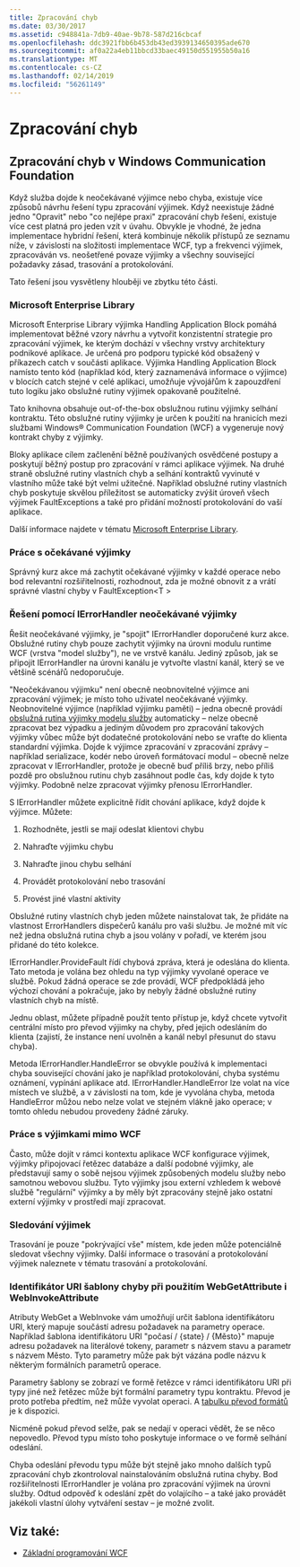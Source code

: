 ```yaml
---
title: Zpracování chyb
ms.date: 03/30/2017
ms.assetid: c948841a-7db9-40ae-9b78-587d216cbcaf
ms.openlocfilehash: ddc3921fbb6b453db43ed3939134650395ade670
ms.sourcegitcommit: af0a22a4eb11bbcd33baec49150d551955b50a16
ms.translationtype: MT
ms.contentlocale: cs-CZ
ms.lasthandoff: 02/14/2019
ms.locfileid: "56261149"
---
```

# <a name="error-handling"></a>Zpracování chyb
## <a name="error-handling-in-windows-communication-foundation"></a>Zpracování chyb v Windows Communication Foundation  
 Když služba dojde k neočekávané výjimce nebo chyba, existuje více způsobů návrhu řešení typu zpracování výjimek. Když neexistuje žádné jedno "Opravit" nebo "co nejlépe praxi" zpracování chyb řešení, existuje více cest platná pro jeden vzít v úvahu. Obvykle je vhodné, že jedna implementace hybridní řešení, která kombinuje několik přístupů ze seznamu níže, v závislosti na složitosti implementace WCF, typ a frekvenci výjimek, zpracováván vs. neošetřené povaze výjimky a všechny související požadavky zásad, trasování a protokolování.  
  
 Tato řešení jsou vysvětleny hlouběji ve zbytku této části.  
  
### <a name="the-microsoft-enterprise-library"></a>Microsoft Enterprise Library  
 Microsoft Enterprise Library výjimka Handling Application Block pomáhá implementovat běžné vzory návrhu a vytvořit konzistentní strategie pro zpracování výjimek, ke kterým dochází v všechny vrstvy architektury podnikové aplikace. Je určená pro podporu typické kód obsažený v příkazech catch v součásti aplikace. Výjimka Handling Application Block namísto tento kód (například kód, který zaznamenává informace o výjimce) v blocích catch stejné v celé aplikaci, umožňuje vývojářům k zapouzdření tuto logiku jako obslužné rutiny výjimek opakovaně použitelné.  
  
 Tato knihovna obsahuje out-of-the-box obslužnou rutinu výjimky selhání kontraktu. Této obslužné rutiny výjimky je určen k použití na hranicích mezi službami Windows® Communication Foundation (WCF) a vygeneruje nový kontrakt chyby z výjimky.  
  
 Bloky aplikace cílem začlenění běžně používaných osvědčené postupy a poskytují běžný postup pro zpracování v rámci aplikace výjimek. Na druhé straně obslužné rutiny vlastních chyb a selhání kontraktů vyvinuté v vlastního může také být velmi užitečné. Například obslužné rutiny vlastních chyb poskytuje skvělou příležitost se automaticky zvýšit úroveň všech výjimek FaultExceptions a také pro přidání možností protokolování do vaší aplikace.  
  
 Další informace najdete v tématu [Microsoft Enterprise Library](https://docs.microsoft.com/previous-versions/msp-n-p/ff632023(v=pandp.10)).  
  
### <a name="dealing-with-expected-exceptions"></a>Práce s očekávané výjimky  
 Správný kurz akce má zachytit očekávané výjimky v každé operace nebo bod relevantní rozšiřitelnosti, rozhodnout, zda je možné obnovit z a vrátí správné vlastní chyby v FaultException\<T >  
  
### <a name="dealing-with-unexpected-exceptions-using-an-ierrorhandler"></a>Řešení pomocí IErrorHandler neočekávané výjimky  
 Řešit neočekávané výjimky, je "spojit" IErrorHandler doporučené kurz akce. Obslužné rutiny chyb pouze zachytit výjimky na úrovni modulu runtime WCF (vrstva "model služby"), ne ve vrstvě kanálu. Jediný způsob, jak se připojit IErrorHandler na úrovni kanálu je vytvořte vlastní kanál, který se ve většině scénářů nedoporučuje.  
  
 "Neočekávanou výjimku" není obecně neobnovitelné výjimce ani zpracování výjimek; je místo toho uživatel neočekávané výjimky. Neobnovitelné výjimce (například výjimku paměti) – jedna obecně provádí [obslužná rutina výjimky modelu služby](xref:System.ServiceModel.Dispatcher.ExceptionHandler) automaticky – nelze obecně zpracovat bez výpadku a jediným důvodem pro zpracování takových výjimky vůbec může být dodatečné protokolování nebo se vraťte do klienta standardní výjimka. Dojde k výjimce zpracování v zpracování zprávy – například serializace, kodér nebo úroveň formátovací modul – obecně nelze zpracovat v IErrorHandler, protože je obecně buď příliš brzy, nebo příliš pozdě pro obslužnou rutinu chyb zasáhnout podle čas, kdy dojde k tyto výjimky. Podobně nelze zpracovat výjimky přenosu IErrorHandler.  
  
 S IErrorHandler můžete explicitně řídit chování aplikace, když dojde k výjimce. Můžete:  
  
1.  Rozhodněte, jestli se mají odeslat klientovi chybu  
  
2.  Nahraďte výjimku chybu  
  
3.  Nahraďte jinou chybu selhání  
  
4.  Provádět protokolování nebo trasování  
  
5.  Provést jiné vlastní aktivity  
  
 Obslužné rutiny vlastních chyb jeden můžete nainstalovat tak, že přidáte na vlastnost ErrorHandlers dispečerů kanálu pro vaši službu.  Je možné mít víc než jedna obslužná rutina chyb a jsou volány v pořadí, ve kterém jsou přidané do této kolekce.  
  
 IErrorHandler.ProvideFault řídí chybová zpráva, která je odeslána do klienta. Tato metoda je volána bez ohledu na typ výjimky vyvolané operace ve službě. Pokud žádná operace se zde provádí, WCF předpokládá jeho výchozí chování a pokračuje, jako by nebyly žádné obslužné rutiny vlastních chyb na místě.  
  
 Jednu oblast, můžete případně použít tento přístup je, když chcete vytvořit centrální místo pro převod výjimky na chyby, před jejich odesláním do klienta (zajistí, že instance není uvolněn a kanál nebyl přesunut do stavu chyba).  
  
 Metoda IErrorHandler.HandleError se obvykle používá k implementaci chyba související chování jako je například protokolování, chyba systému oznámení, vypínání aplikace atd. IErrorHandler.HandleError lze volat na více místech ve službě, a v závislosti na tom, kde je vyvolána chyba, metoda HandleError můžou nebo nelze volat ve stejném vlákně jako operace; v tomto ohledu nebudou provedeny žádné záruky.  
  
### <a name="dealing-with-exceptions-outside-wcf"></a>Práce s výjimkami mimo WCF  
 Často, může dojít v rámci kontextu aplikace WCF konfigurace výjimek, výjimky připojovací řetězec databáze a další podobné výjimky, ale představují samy o sobě nejsou výjimek způsobených modelu služby nebo samotnou webovou službu. Tyto výjimky jsou externí vzhledem k webové službě "regulární" výjimky a by měly být zpracovány stejně jako ostatní externí výjimky v prostředí mají zpracovat.  
  
### <a name="tracing-exceptions"></a>Sledování výjimek  
 Trasování je pouze "pokrývající vše" místem, kde jeden může potenciálně sledovat všechny výjimky. Další informace o trasování a protokolování výjimek naleznete v tématu trasování a protokolování.  
  
### <a name="uri-template-errors-when-using-webgetattribute-and-webinvokeattribute"></a>Identifikátor URI šablony chyby při použitím WebGetAttribute i WebInvokeAttribute  
 Atributy WebGet a WebInvoke vám umožňují určit šablona identifikátoru URI, který mapuje součástí adresu požadavek na parametry operace. Například šablona identifikátoru URI "počasí / {state} / {Město}" mapuje adresu požadavek na literálové tokeny, parametr s názvem stavu a parametr s názvem Město. Tyto parametry může pak být vázána podle názvu k některým formálních parametrů operace.  
  
 Parametry šablony se zobrazí ve formě řetězce v rámci identifikátoru URI při typy jiné než řetězec může být formální parametry typu kontraktu. Převod je proto potřeba předtím, než může vyvolat operaci. A [tabulku převod formátů](wcf-web-http-programming-model-overview.md) je k dispozici.  
  
 Nicméně pokud převod selže, pak se nedají v operaci vědět, že se něco nepovedlo. Převod typu místo toho poskytuje informace o ve formě selhání odeslání.  
  
 Chyba odeslání převodu typu může být stejně jako mnoho dalších typů zpracování chyb zkontroloval nainstalováním obslužná rutina chyby. Bod rozšiřitelnosti IErrorHandler je volána pro zpracování výjimek na úrovni služby. Odtud odpověď k odeslání zpět do volajícího – a také jako provádět jakékoli vlastní úlohy vytváření sestav – je možné zvolit.  
  
## <a name="see-also"></a>Viz také:
- [Základní programování WCF](../basic-wcf-programming.md)
